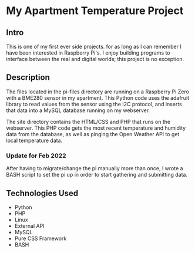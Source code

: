 # My Apartment Temperature Project

## Intro
This is one of my first ever side projects. for as long as I can remember I have been interested in Raspberry Pi's. I enjoy building programs to interface between the real and digital worlds; this project is no exception.

## Description
The files located in the pi-files directory are running on a Raspberry Pi Zero with a BME280 sensor in my apartment. This Python code uses the adafruit library to read values from the sensor using the I2C protocol, and inserts that data into a MySQL database running on my webserver.

The site directory contains the HTML/CSS and PHP that runs on the webserver. This PHP code gets the most recent temperature and humidity data from the database, as well as pinging the Open Weather API to get local temperature data.

### Update for Feb 2022
After having to migrate/change the pi manually more than once, I wrote a BASH script to set the pi up in order to start gathering and submitting data.


## Technologies Used
- Python
- PHP
- Linux
- External API
- MySQL
- Pure CSS Framework
- BASH
